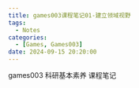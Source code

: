 ```yaml
---
title: games003课程笔记01-建立领域视野
tags: 
  - Notes
categories: 
  - [Games, Games003]
date: 2024-09-15 20:20:00
---
```


games003 科研基本素养 课程笔记

<!-- more -->
